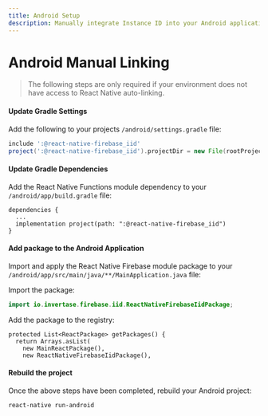 ```yaml
---
title: Android Setup
description: Manually integrate Instance ID into your Android application.
---
```


# Android Manual Linking

> The following steps are only required if your environment does not have access to React Native
> auto-linking.

#### Update Gradle Settings

Add the following to your projects `/android/settings.gradle` file:

```groovy
include ':@react-native-firebase_iid'
project(':@react-native-firebase_iid').projectDir = new File(rootProject.projectDir, './../node_modules/@react-native-firebase/iid/android')
```

#### Update Gradle Dependencies

Add the React Native Functions module dependency to your `/android/app/build.gradle` file:

```groovy{3}
dependencies {
  ...
  implementation project(path: ":@react-native-firebase_iid")
}
```

#### Add package to the Android Application

Import and apply the React Native Firebase module package to your `/android/app/src/main/java/**/MainApplication.java` file:

Import the package:

```java
import io.invertase.firebase.iid.ReactNativeFirebaseIidPackage;
```

Add the package to the registry:

```java{4}
protected List<ReactPackage> getPackages() {
  return Arrays.asList(
    new MainReactPackage(),
    new ReactNativeFirebaseIidPackage(),
```

#### Rebuild the project

Once the above steps have been completed, rebuild your Android project:

```bash
react-native run-android
```
